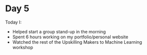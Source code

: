 # Day 5

Today I:

- Helped start a group stand-up in the morning
- Spent 6 hours working on my portfolio/personal website
- Watched the rest of the Upskilling Makers to Machine Learning workshop
